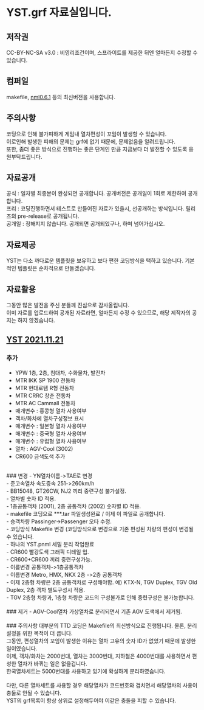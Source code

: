 # YST.grf 자료실입니다.
## 저작권
 CC-BY-NC-SA v3.0 : 비영리조건이며, 스프라이트를 제공한 뒤엔 얼마든지 수정할 수 있습니다.<br>

## 컴퍼일
makefile, [nml0.6.1](https://github.com/OpenTTD/nml) 등의 최신버전을 사용합니다.<br>

## 주의사항
코딩으로 인해 불가피하게 게임내 열차편성이 꼬임이 발생할 수 있습니다.<br>
이로인해 발생한 피해의 문제는 grf에 없기 때문에, 문제없음을 알려드립니다.<br>
또한, 좀더 좋은 방식으로 진행하는 좋은 단계인 만큼 지금보다 더 발전할 수 있도록 응원부탁드립니다.<br>

## 자료공개
공식 : 일자별 최종본이 완성되면 공개합니다. 공개버전은 공개일이 1회로 제한하여 공개합니다.<br>
프리 : 코딩진행하면서 테스트로 만들어진 자료가 있을시, 선공개하는 방식입니다. 릴리즈의 pre-release로 공개됩니다.<br>
공개일 : 정해지지 않습니다. 공개되면 공개되었구나, 하며 넘어가십시오.<br>

## 자료제공
YST는 다소 까다로운 템플릿을 보유하고 보다 편한 코딩방식을 택하고 있습니다. 기본적인 템플릿은 순차적으로 만들겠습니다.<br>

## 자료활용
그동안 많은 발전을 주신 분들께 진심으로 감사올립니다.<br>
이미 자료를 업로드하여 공개된 자료라면, 얼마든지 수정 수 있으므로, 해당 제작자의 공지는 하지 않겠습니다.<br>

## [YST 2021.11.21](https://github.com/evepoi/YST.grf/releases/tag/2021.11.22)<br>
### 추가
- YPW 1층, 2층, 침대차, 수화물차, 발전차<br>
- MTR IKK SP 1900 전동차<br>
- MTR 현대로템 R형 전동차<br>
- MTR CRRC 창춘 전동차<br>
- MTR AC Cammall 전동차<br>
- 매개변수 : 홍콩형 열차 사용여부<br>
- 객차/화차에 열차구성정보 표시<br>
- 매개변수 : 일본형 열차 사용여부<br>
- 매개변수 : 중국형 열차 사용여부<br>
- 매개변수 : 유럽형 열차 사용여부<br>
- 열차 : AGV-Cool (3002)<br>
- CR600 금색도색 추가<br>
<br>
### 변경
- YN열차이름->TAE로 변경<br>
- 준고속열차 속도증속 251->260km/h<br>
- BB15048, GT26CW, NJ2 끼리 중련구성 불가설정.<br>
- 열차별 숫자 ID 적용.<br>
- 1층공통객차 (2001), 2층 공통객차 (2002) 숫자별 ID 적용.<br>
- makefile 코딩으로 ***.tar 파일생성완료 / 이제 이 파일로 공개합니다.<br>
- 승객차량 Passinger->Passenger 오타 수정.<br>
- 코딩방식 Makefile 변경 (코딩방식으로 변경으로 기존 편성된 차량의 편성이 변경될 수 있습니다.<br>
- 하나의 YST.pnml 세밀 분리 작업완료<br>
- CR600 빨강도색 그래픽 디테일 업.<br>
- CR600+CR600 끼리 중련구성가능.<br>
- 이름변경 공통객차->1층공통객차<br>
- 이름변경 Metro, HMX, NKX 2층 ->2층 공통객차<br>
- 이제 2층형 차량은 2층 공통객차로 구성해야함. 예) KTX-N, TGV Duplex, TGV Old Duplex, 2층 객차 별도구성시 적용.<br>
- TGV 2층형 차량과, 1층형 차량은 코드의 구성불가로 인해 중련구성은 불가능합니다.<br>
<br>
### 제거
- AGV-Cool열차 가상열차로 분리되면서 기존 AGV 도색에서 제거됨.<br>
<br>
### 주의사항
대부분의 TTD 코딩은 Makefile의 최신방식으로 진행됩니다. 물론, 분리설정을 위한 목적이 더 큽니다.<br>
그동안, 편성열차의 꼬임이 발생한 이유는 열차 고유의 숫자 ID가 없었기 때문에 발생한 일이였습니다.<br>
이제, 객차/화차는 2000번대, 열차는 3000번대, 지하철은 4000번대를 사용하면서 편성한 열차가 바뀌는 일은 없을겁니다.<br>
한국열차세트는 5000번대를 사용하고 있기에 확실하게 분리하였습니다.<br>
<br>
다만, 다른 열차세트를 사용할 경우 해당열차가 코드번호와 겹치면서 해당열차의 사용이 충둘로 안될 수 있습니다.<br>
YST의 grf목록이 항상 상위로 설정해두어야 이같은 충돌을 피할 수 있습니다.<br>

